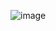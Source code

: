 
![image](https://github.com/mafaldarodrigues01/aw_project/assets/80893961/1862590f-4303-4056-8e3e-29ed55f6a63b)
